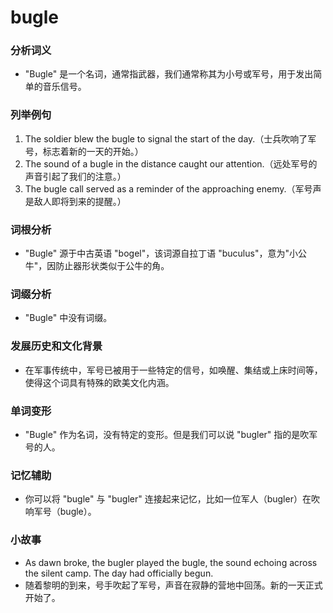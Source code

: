 # bugle

### 分析词义

  

*   "Bugle" 是一个名词，通常指武器，我们通常称其为小号或军号，用于发出简单的音乐信号。

  

### 列举例句

  

1.  The soldier blew the bugle to signal the start of the day.（士兵吹响了军号，标志着新的一天的开始。）
2.  The sound of a bugle in the distance caught our attention.（远处军号的声音引起了我们的注意。）
3.  The bugle call served as a reminder of the approaching enemy.（军号声是敌人即将到来的提醒。）

  

### 词根分析

  

*   "Bugle" 源于中古英语 "bogel"，该词源自拉丁语 "buculus"，意为"小公牛"，因防止器形状类似于公牛的角。

  

### 词缀分析

  

*   "Bugle" 中没有词缀。

  

### 发展历史和文化背景

  

*   在军事传统中，军号已被用于一些特定的信号，如唤醒、集结或上床时间等，使得这个词具有特殊的欧美文化内涵。

  

### 单词变形

  

*   "Bugle" 作为名词，没有特定的变形。但是我们可以说 "bugler" 指的是吹军号的人。

  

### 记忆辅助

  

*   你可以将 "bugle" 与 "bugler" 连接起来记忆，比如一位军人（bugler）在吹响军号（bugle）。

  

### 小故事

  

*   As dawn broke, the bugler played the bugle, the sound echoing across the silent camp. The day had officially begun.
*   随着黎明的到来，号手吹起了军号，声音在寂静的营地中回荡。新的一天正式开始了。
